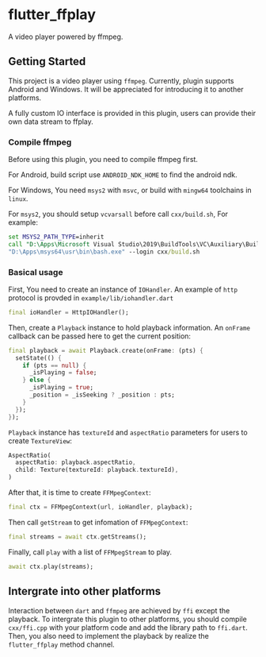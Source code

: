 # flutter_ffplay

A video player powered by ffmpeg.

## Getting Started

This project is a video player using `ffmpeg`. Currently, plugin supports Android and Windows. It will be appreciated for introducing it to another platforms. 

A fully custom IO interface is provided in this plugin, users can provide their own data stream to ffplay.

### Compile ffmpeg

Before using this plugin, you need to compile ffmpeg first.

For Android, build script use `ANDROID_NDK_HOME` to find the android ndk.

For Windows, You need `msys2` with `msvc`, or build with `mingw64` toolchains in `linux`.

For `msys2`, you should setup `vcvarsall` before call `cxx/build.sh`, For example:

```bat
set MSYS2_PATH_TYPE=inherit
call "D:\Apps\Microsoft Visual Studio\2019\BuildTools\VC\Auxiliary\Build\vcvarsall.bat" x64
"D:\Apps\msys64\usr\bin\bash.exe" --login cxx/build.sh
```

### Basical usage

First, You need to create an instance of `IOHandler`. An example of `http` protocol is provded in `example/lib/iohandler.dart`

```dart
final ioHandler = HttpIOHandler();
```

Then, create a `Playback` instance to hold playback information. An `onFrame` callback can be passed here to get the current position:

```dart
final playback = await Playback.create(onFrame: (pts) {
  setState(() {
    if (pts == null) {
      _isPlaying = false;
    } else {
      _isPlaying = true;
      _position = _isSeeking ? _position : pts;
    }
  });
});
```

`Playback` instance has `textureId` and `aspectRatio` parameters for users to create `TextureView`:

```dart
AspectRatio(
  aspectRatio: playback.aspectRatio,
  child: Texture(textureId: playback.textureId),
)
```

After that, it is time to create `FFMpegContext`:

```dart
final ctx = FFMpegContext(url, ioHandler, playback);
```

Then call `getStream` to get infomation of `FFMpegContext`:

```dart
final streams = await ctx.getStreams();
```

Finally, call `play` with a list of `FFMpegStream` to play.

```dart
await ctx.play(streams);
```

## Intergrate into other platforms

Interaction between `dart` and `ffmpeg` are achieved by `ffi` except the playback. To intergrate this plugin to other platforms, you should compile `cxx/ffi.cpp` with your platform code and add the library path to `ffi.dart`. Then, you also need to implement the playback by realize the `flutter_ffplay` method channel.